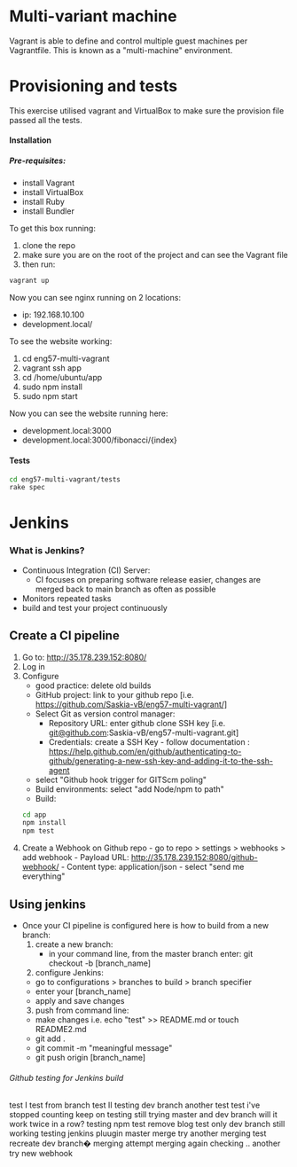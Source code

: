 # Multi-variant machine

Vagrant is able to define and control multiple guest machines per Vagrantfile. This is known as a "multi-machine" environment.

# Provisioning and tests

This exercise utilised vagrant and VirtualBox to make sure the provision file passed all the tests.

#### Installation

##### Pre-requisites:
- install Vagrant
- install VirtualBox
- install Ruby
- install Bundler

To get this box running:
1. clone the repo
2. make sure you are on the root of the project and can see the Vagrant file
3. then run:
```bash
vagrant up
```

Now you can see nginx running on 2 locations:
- ip: 192.168.10.100
- development.local/

To see the website working:
1. cd eng57-multi-vagrant
2. vagrant ssh app
3. cd /home/ubuntu/app
4. sudo npm install
5. sudo npm start

Now you can see the website running here:
- development.local:3000
- development.local:3000/fibonacci/{index}


#### Tests

```bash
cd eng57-multi-vagrant/tests
rake spec
```

# Jenkins
### What is Jenkins?
- Continuous Integration (CI) Server:
  - CI focuses on preparing software release easier, changes are merged back to main branch as often as possible
- Monitors repeated tasks
- build and test your project continuously


## Create a CI pipeline
 1. Go to: http://35.178.239.152:8080/
 2. Log in
 3. Configure
    - good practice: delete old builds
    - GitHub project: link to your github repo [i.e. https://github.com/Saskia-vB/eng57-multi-vagrant/]
    - Select Git as version control manager:
        - Repository URL: enter github clone SSH key [i.e. git@github.com:Saskia-vB/eng57-multi-vagrant.git]
        - Credentials: create a SSH Key - follow documentation : https://help.github.com/en/github/authenticating-to-github/generating-a-new-ssh-key-and-adding-it-to-the-ssh-agent
    - select "Github hook trigger for GITScm poling"
    - Build environments: select "add Node/npm to path"
    - Build:
    ```bash
    cd app
    npm install
    npm test
    ```
  4. Create a Webhook on Github repo - go to repo > settings > webhooks > add webhook
    - Payload URL: http://35.178.239.152:8080/github-webhook/
    - Content type: application/json
    - select "send me everything"

## Using jenkins
- Once your CI pipeline is configured here is how to build from a new branch:
  1. create a new branch:
     - in your command line, from the master branch enter: git checkout -b [branch_name]
  2. configure Jenkins:
    - go to configurations > branches to build > branch specifier
    - enter your [branch_name]
    - apply and save changes
  3. push from command line:
    - make changes i.e. echo "test" >> README.md or touch README2.md
    - git add .
    - git commit -m "meaningful message"
    - git push origin [branch_name]

###### Github testing for Jenkins build
test I
test from branch
test II
testing dev branch
another test
test i've stopped counting
keep on testing
still trying
master and dev branch
will it work twice in a row?
testing
npm test
remove blog test
only dev branch
still working
testing jenkins pluugin
master merge try
another merging test
recreate dev branch�
merging attempt
merging again
checking
..
another try
new webhook
